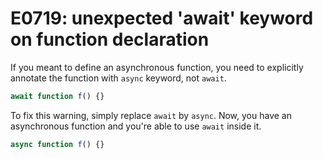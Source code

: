 # E0719: unexpected 'await' keyword on function declaration

If you meant to define an asynchronous function, you need to explicitly annotate
the function with `async` keyword, not `await`.

```javascript
await function f() {}
```

To fix this warning, simply replace `await` by `async`. Now, you have an
asynchronous function and you're able to use `await` inside it.

```javascript
async function f() {}
```
